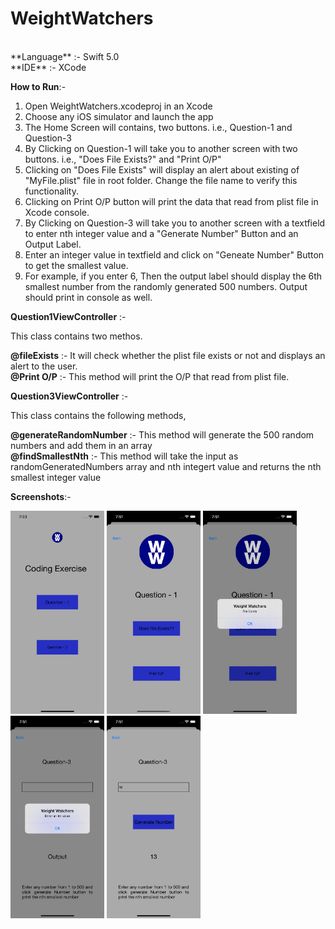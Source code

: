 # WeightWatchers<br />
<br />
**Language** :- Swift 5.0<br />
**IDE** :- XCode <br />

**How to Run**:-  <br />
1. Open WeightWatchers.xcodeproj in an Xcode <br />
2. Choose any iOS simulator and launch the app <br />
3. The Home Screen will contains, two buttons. i.e., Question-1 and Question-3 <br />
4. By Clicking on Question-1 will take you to another screen with two buttons. i.e., "Does File Exists?" and "Print O/P" <br />
5. Clicking on "Does File Exists" will display an alert about existing of "MyFile.plist" file in root folder. Change the file name to verify this functionality.  <br />
6. Clicking on Print O/P button will print the data that read from plist file in Xcode console.  <br />
7. By Clicking on Question-3 will take you to another screen with a textfield to enter nth integer value and a "Generate Number" Button and an Output Label.  <br />
8. Enter an integer value in textfield and click on "Geneate Number" Button to get the smallest value.  <br />
9. For example, if you enter 6, Then the output label should display the 6th smallest number from the randomly generated 500 numbers. Output should print in console as well. <br />

**Question1ViewController** :-  <br />

This class contains two methos. <br />

**@fileExists** :- It will check whether the plist file exists or not and displays an alert to the user. <br />
**@Print O/P** :- This method will print the O/P that read from plist file. <br />

**Question3ViewController** :-  <br />

This class contains the following methods, <br />

**@generateRandomNumber** :-  This method will generate the 500 random numbers and add them in an array <br />
**@findSmallestNth** :- This method will take the input as randomGeneratedNumbers array and nth integert value and returns the nth smallest integer value<br />

**Screenshots**:-  <br />

<img src="https://github.com/sunilc1255/WeightWatchers/blob/main/MainScreen.png" width="150">
<img src="https://github.com/sunilc1255/WeightWatchers/blob/main/Question-1.png" width="150">
<img src="https://github.com/sunilc1255/WeightWatchers/blob/main/FileExtsis.png" width="150">
<img src="https://github.com/sunilc1255/WeightWatchers/blob/main/TextFieldValidation.png" width="150">
<img src="https://github.com/sunilc1255/WeightWatchers/blob/main/smallestNumberO:P.png" width="150">






